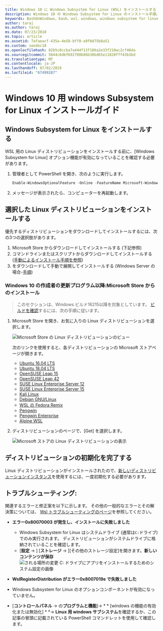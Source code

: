 ```yaml
---
title: Windows 10 に Windows Subsystem for Linux (WSL) をインストールする
description: Windows 10 の Windows Subsystem for Linux のインストール手順。
keywords: BashOnWindows、bash、wsl、windows、windows subsystem for linux、windowssubsystem、ubuntu、debian、suse、windows 10、install
author: taraj
ms.author: taraj
ms.date: 07/23/2018
ms.topic: article
ms.assetid: 7afaeacf-435a-4e58-bff0-a9f0d75b8a51
ms.custom: seodec18
ms.openlocfilehash: 82b5c0ccba7a444f13f186a2e33f210ac2cf48da
ms.sourcegitcommit: 5844c6dbf692780b86b30bd65e11820fff43b3bd
ms.translationtype: MT
ms.contentlocale: ja-JP
ms.lasthandoff: 07/02/2019
ms.locfileid: "67499287"
---
```

# <a name="windows-subsystem-for-linux-installation-guide-for-windows-10"></a>Windows 10 用 windows Subsystem for Linux インストールガイド

## <a name="install-the-windows-subsystem-for-linux"></a>Windows Subsystem for Linux をインストールする

WSL 用の Linux ディストリビューションをインストールする前に、[Windows Subsystem for Linux] オプション機能が有効になっていることを確認する必要があります。

1. 管理者として PowerShell を開き、次のように実行します。
    ```powershell
    Enable-WindowsOptionalFeature -Online -FeatureName Microsoft-Windows-Subsystem-Linux
    ```

2. メッセージが表示されたら、コンピューターを再起動します。

## <a name="install-your-linux-distribution-of-choice"></a>選択した Linux ディストリビューションをインストールする
優先するディストリビューションをダウンロードしてインストールするには、次の3つの選択肢があります。
1. Microsoft Store からダウンロードしてインストールする (下記参照)
1. コマンドラインまたはスクリプトからダウンロードしてインストールする ([手動によるインストール手順を参照](install-manual.md))
1. をダウンロードして手動で展開してインストールする (Windows Server の場合-[手順](install-on-server.md))

### <a name="windows-10-fall-creators-update-and-later-install-from-the-microsoft-store"></a>Windows 10 の作成者の更新プログラム以降:Microsoft Store からのインストール

> このセクションは、Windows ビルド16215以降を対象としています。  [ビルドを確認](troubleshooting.md#check-your-build-number)するには、次の手順に従います。 

1. Microsoft Store を開き、お気に入りの Linux ディストリビューションを選択します。

    ![Microsoft Store の Linux ディストリビューションのビュー](media/store.png)

    次のリンクを使用すると、各ディストリビューションの Microsoft ストアページが開きます。

    * [Ubuntu 16.04 LTS](https://www.microsoft.com/store/apps/9pjn388hp8c9)
    * [Ubuntu 18.04 LTS](https://www.microsoft.com/store/apps/9N9TNGVNDL3Q)
    * [OpenSUSE Leap 15](https://www.microsoft.com/store/apps/9n1tb6fpvj8c)
    * [OpenSUSE Leap 42](https://www.microsoft.com/store/apps/9njvjts82tjx)
    * [SUSE Linux Enterprise Server 12](https://www.microsoft.com/store/apps/9p32mwbh6cns)
    * [SUSE Linux Enterprise Server 15](https://www.microsoft.com/store/apps/9pmw35d7fnlx)
    * [Kali Linux](https://www.microsoft.com/store/apps/9PKR34TNCV07)
    * [Debian GNU/Linux](https://www.microsoft.com/store/apps/9MSVKQC78PK6)
    * [WSL の Fedora Remix](https://www.microsoft.com/store/apps/9n6gdm4k2hnc)
    * [Pengwin](https://www.microsoft.com/store/apps/9NV1GV1PXZ6P)
    * [Pengwin Enterprise](https://www.microsoft.com/store/apps/9N8LP0X93VCP)
    * [Alpine WSL](https://www.microsoft.com/store/apps/9p804crf0395)

1. ディストリビューションのページで、[Get] を選択します。

    ![Microsoft ストアの Linux ディストリビューションの表示](media/UbuntuStore.png)

## <a name="complete-initialization-of-your-distro"></a>ディストリビューションの初期化を完了する
Linux ディストリビューションがインストールされたので、[新しいディストリビューションインスタンス](initialize-distro.md)を使用するには、一度初期化する必要があります。

## <a name="troubleshooting"></a>トラブルシューティング: 

関連するエラーと修正案を以下に示します。 その他の一般的なエラーとその解決策については、 [Wsl トラブルシューティングのページ](troubleshooting.md)を参照してください。

* **エラー0x80070003 が発生し、インストールに失敗しました**
    * Windows Subsystem for Linux はシステムドライブ (通常は`C:`ドライブ) でのみ実行されます。 ディストリビューションがシステムドライブに格納されていることを確認します。  
    * [**設定** -> ] [**ストレージ** -> ][その他のストレージ設定]を開きます。**新しいコンテンツが保存**
    ![される場所の変更 C: ドライブにアプリをインストールするためのシステム設定の画像](media/AppStorage.png)
    
    
 * **WslRegisterDistribution がエラー0x8007019e で失敗しました**   
  * Windows Subsystem for Linux のオプションコンポーネントが有効になっていません。 
   * [**コントロールパネル** -> の**プログラムと機能**]-> * * [windows の機能の有効化または無効化] * *-> **Linux 用 windows サブシステム**を確認するか、この記事の冒頭に記載されている PowerShell コマンドレットを使用して確認します。
